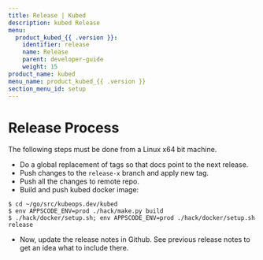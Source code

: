 ```yaml
---
title: Release | Kubed
description: kubed Release
menu:
  product_kubed_{{ .version }}:
    identifier: release
    name: Release
    parent: developer-guide
    weight: 15
product_name: kubed
menu_name: product_kubed_{{ .version }}
section_menu_id: setup
---
```


# Release Process

The following steps must be done from a Linux x64 bit machine.

- Do a global replacement of tags so that docs point to the next release.
- Push changes to the `release-x` branch and apply new tag.
- Push all the changes to remote repo.
- Build and push kubed docker image:
```console
$ cd ~/go/src/kubeops.dev/kubed
$ env APPSCODE_ENV=prod ./hack/make.py build
$ ./hack/docker/setup.sh; env APPSCODE_ENV=prod ./hack/docker/setup.sh release
```

- Now, update the release notes in Github. See previous release notes to get an idea what to include there.
